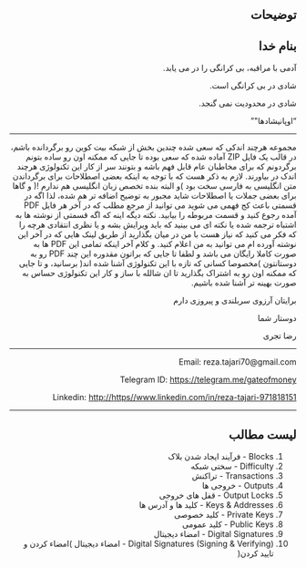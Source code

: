<div dir="rtl">
    <h2>توضیحات</h2>
    <h2>بنام خدا</h2>
    <p>آدمی با مراقبه، بی کرانگی را در می یابد.</p>
    <p>شادی در بی کرانگی است.</p>
    <p>شادی در محدودیت نمی گنجد.</p>
    <q>اوپانیشادها"</q>
    <hr>
    <p>
        مجموعه هرچند اندکی که سعی شده چندین بخش از شبکه بیت کوین رو برگردانده باشم، در قالب یک فایل ZIP آماده شده که سعی بوده تا جایی که ممکنه اون رو ساده بتونم برگردونم که برای مخاطبان عام قابل فهم باشه و بتونند سر از کار این تکنولوژی هرچند اندک در بیاورند.
        لازم به ذکر هست که با توجه به اینکه بعضی اصطلاحات برای برگرداندن متن انگلیسی به فارسی سخت بود )و البته بنده تخصص زبان انگلیسی هم ندارم !( و گاها برای بعضی جملات یا اصطلاحات شاید مجبور به توضیح اضافه تر هم شده، لذا اگه در قسمتی باعث کج فهمی می
        شوید می توانید از مرجع مطلب که در آخر هر فایل PDF آمده رجوع کنید و قسمت مربوطه را بیابید. نکته دیگه اینه که اگه قسمتی از نوشته ها به اشتباه ترجمه شده یا نکته ای می بینید که باید ویرایش بشه و یا نظری انتقادی هرچه را که فکر می کنید که نیاز هست با
        من در میان بگذارید از طریق لینک هایی که در آخر این نوشته آورده ام می توانید به من اعلام کنید. و کلام آخر اینکه تمامی این PDF ها به صورت کاملا رایگان می باشد و لطفا تا جایی که براتون مقدوره این چند PDF رو به دوستانتون )مخصوصا کسانی که تازه با این
        تکنولوژی آشنا شده اند( برسانید، و تا جایی که ممکنه اون رو به اشتراک بگذارید تا ان شالله با ساز و کار این تکنولوژی حساس به صورت بهینه تر آشنا شده باشیم.
    </p>

<p>برایتان آرزوی سربلندی و پیروزی دارم</p>
    <p>دوستار شما</p>
    <p>رضا تجری</p>
    <hr>
    <p>Email: reza.tajari70@gmail.com</p>
    <p>Telegram ID: <a href="https://telegram.me/gateofmoney">https://telegram.me/gateofmoney</a></p>
    <p>Linkedin: <a href="http://https//www.linkedin.com/in/reza-tajari-971818151/">http://https//www.linkedin.com/in/reza-tajari-971818151</a></p>
    <hr>
    <h2>لیست مطالب</h2>
    <ol>
        <li>Blocks - فرآیند ایجاد شدن بلاک</li>
        <li>Difficulty - سختی شبکه</li>
        <li>Transactions - تراکنش</li>
        <li>Outputs - خروجی ها</li>
        <li>Output Locks - قفل های خروجی</li>
        <li>Keys & Addresses - کلید ها و آدرس ها</li>
        <li>Private Keys - کلید خصوصی</li>
        <li>Public Keys - کلید عمومی</li>
        <li>Digital Signatures - امضاء دیجیتال</li>
        <li>Digital Signatures (Signing & Verifying) - امضاء دیجیتال )امضاء کردن و تایید کردن(</li>
    </ol>
</div>
